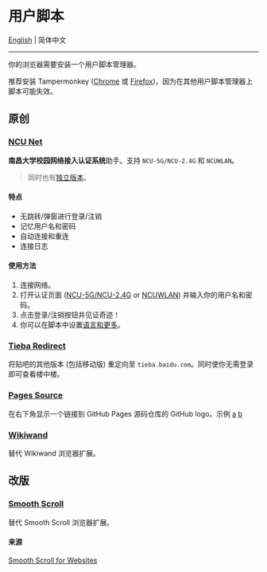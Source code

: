 # 用户脚本

[English](README.md) | 简体中文

---

你的浏览器需要安装一个用户脚本管理器。

推荐安装 Tampermonkey ([Chrome](https://chrome.google.com/webstore/detail/tampermonkey/dhdgffkkebhmkfjojejmpbldmpobfkfo) 或 [Firefox](https://addons.mozilla.org/firefox/addon/tampermonkey/))，因为在其他用户脚本管理器上脚本可能失效。

## 原创

### [NCU Net](ncu-net.user.js?raw=true)

**南昌大学校园网络接入认证系统**助手。支持 `NCU-5G/NCU-2.4G` 和 `NCUWLAN`。

> 同时也有[独立版本](https://github.com/kidonng/ncu-net/blob/master/README-zh-CN.md)。

#### 特点

- 无跳转/弹窗进行登录/注销
- 记忆用户名和密码
- 自动连接和重连
- 连接日志

#### 使用方法

1. 连接网络。
2. 打开认证页面 ([NCU-5G/NCU-2.4G](http://222.204.3.154/) or [NCUWLAN](http://aaa.ncu.edu.cn/)) 并输入你的用户名和密码。
3. 点击登录/注销按钮并见证奇迹！
4. 你可以在脚本中设置[语言和更多](./ncu-net.user.js#L12-L31)。

### [Tieba Redirect](tieba-redirect.user.js?raw=true)

将贴吧的其他版本 (包括移动版) 重定向至 `tieba.baidu.com`。同时使你无需登录即可查看楼中楼。

### [Pages Source](pages-source.user.js?raw=true)

在右下角显示一个链接到 GitHub Pages 源码仓库的 GitHub logo。示例 [a](https://edwardtufte.github.io/) [b](https://edwardtufte.github.io/tufte-css/)

### [Wikiwand](wikiwand.user.js?raw=true)

替代 Wikiwand 浏览器扩展。

## 改版

### [Smooth Scroll](smoothscroll.user.js?raw=true)

替代 Smooth Scroll 浏览器扩展。

#### 来源

[Smooth Scroll for Websites](https://github.com/gblazex/smoothscroll-for-websites)
